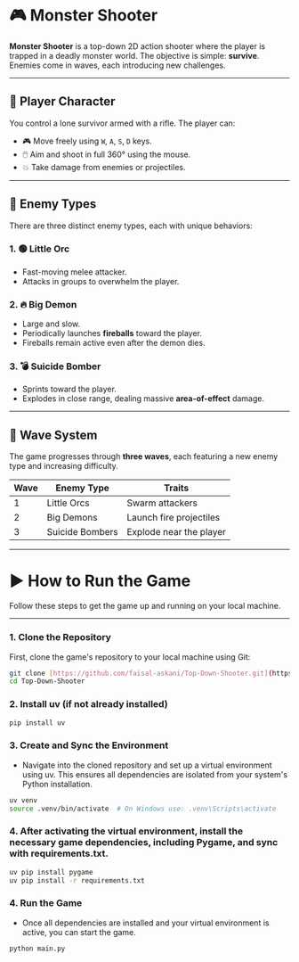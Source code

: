 # 🎮 Monster Shooter

**Monster Shooter** is a top-down 2D action shooter where the player is trapped in a deadly monster world. The objective is simple: **survive**. Enemies come in waves, each introducing new challenges.

---

## 🧍 Player Character

You control a lone survivor armed with a rifle. The player can:

- 🎮 Move freely using `W`, `A`, `S`, `D` keys.
- 🖱️ Aim and shoot in full 360° using the mouse.
- 💥 Take damage from enemies or projectiles.

---

## 👾 Enemy Types

There are three distinct enemy types, each with unique behaviors:

### 1. 🟢 Little Orc
- Fast-moving melee attacker.
- Attacks in groups to overwhelm the player.

### 2. 🔥 Big Demon
- Large and slow.
- Periodically launches **fireballs** toward the player.
- Fireballs remain active even after the demon dies.

### 3. 💣 Suicide Bomber
- Sprints toward the player.
- Explodes in close range, dealing massive **area-of-effect** damage.
  
---

## 🌊 Wave System

The game progresses through **three waves**, each featuring a new enemy type and increasing difficulty.

| **Wave** | **Enemy Type**      | **Traits**                            |
|----------|---------------------|----------------------------------------|
| 1        | Little Orcs         | Swarm attackers                        |
| 2        | Big Demons          | Launch fire projectiles                |
| 3        | Suicide Bombers     | Explode near the player                |

---

# ▶️ How to Run the Game

Follow these steps to get the game up and running on your local machine.

---

### 1. Clone the Repository

First, clone the game's repository to your local machine using Git:

```bash
git clone [https://github.com/faisal-askani/Top-Down-Shooter.git](https://github.com/faisal-askani/Top-Down-Shooter.git)
cd Top-Down-Shooter
```

### 2. Install uv (if not already installed)
   
```bash
pip install uv
```


### 3. Create and Sync the Environment
  - Navigate into the cloned repository and set up a virtual environment using uv. This ensures all dependencies are isolated from your system's Python installation.
    
```bash
uv venv
source .venv/bin/activate  # On Windows use: .venv\Scripts\activate
```

### 4. After activating the virtual environment, install the necessary game dependencies, including Pygame, and sync with requirements.txt.

```bash
uv pip install pygame
uv pip install -r requirements.txt
```

### 4. Run the Game
  - Once all dependencies are installed and your virtual environment is active, you can start the game.

```bash
python main.py
```
